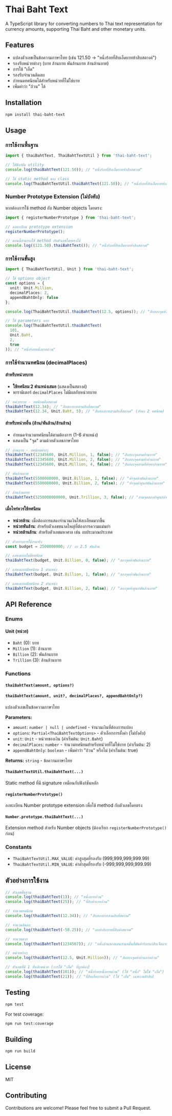 # Thai Baht Text

A TypeScript library for converting numbers to Thai text representation for currency amounts, supporting Thai Baht and other monetary units.

## Features

- แปลงตัวเลขเป็นข้อความภาษาไทย (เช่น 121.50 → "หนึ่งร้อยยี่สิบเอ็ดบาทห้าสิบสตางค์")
- รองรับหน่วยต่างๆ (บาท ล้านบาท พันล้านบาท ล้านล้านบาท)
- การใช้ "เอ็ด"
- รองรับจำนวนติดลบ
- กำหนดทศนิยมได้สำหรับหน่วยที่ไม่ใช่บาท
- เพิ่มคำว่า "ถ้วน" ได้

## Installation

```bash
npm install thai-baht-text
```

## Usage

### การใช้งานพื้นฐาน

```typescript
import { thaiBahtText, ThaiBahtTextUtil } from 'thai-baht-text';

// ใช้ฟังก์ชัน utility
console.log(thaiBahtText(121.50)); // "หนึ่งร้อยยี่สิบเอ็ดบาทห้าสิบสตางค์"

// ใช้ static method ของ class
console.log(ThaiBahtTextUtil.thaiBahtText(121.50)); // "หนึ่งร้อยยี่สิบเอ็ดบาทห้าสิบสตางค์"
```

### Number Prototype Extension (ไม่บังคับ)

หากต้องการใช้ method กับ Number objects โดยตรง:

```typescript
import { registerNumberPrototype } from 'thai-baht-text';

// ลงทะเบียน prototype extension
registerNumberPrototype();

// ตอนนี้สามารถใช้ method กับตัวเลขโดยตรงได้
console.log((121.50).thaiBahtText()); // "หนึ่งร้อยยี่สิบเอ็ดบาทห้าสิบสตางค์"
```

### การใช้งานขั้นสูง

```typescript
import { ThaiBahtTextUtil, Unit } from 'thai-baht-text';

// ใช้ options object
const options = {
  unit: Unit.Million,
  decimalPlaces: 2,
  appendBahtOnly: false
};

console.log(ThaiBahtTextUtil.thaiBahtText(12.5, options)); // "สิบสองจุดห้าล้านบาท"

// ใช้ parameters แยก
console.log(ThaiBahtTextUtil.thaiBahtText(
  101, 
  Unit.Baht, 
  2, 
  true
)); // "หนึ่งร้อยหนึ่งบาทถ้วน"
```

### การใช้จำนวนทศนิยม (decimalPlaces)

#### สำหรับหน่วยบาท
- **ใช้ทศนิยม 2 ตำแหน่งเสมอ** (แสดงเป็นสตางค์)
- พารามิเตอร์ `decimalPlaces` ไม่มีผลกับหน่วยบาท

```typescript
// หน่วยบาท - ทศนิยมคือสตางค์
thaiBahtText(12.34); // "สิบสองบาทสามสิบสี่สตางค์"
thaiBahtText(12.34, Unit.Baht, 5); // "สิบสองบาทสามสิบสี่สตางค์" (ยังคง 2 ทศนิยม)
```

#### สำหรับหน่วยอื่น (ล้าน/พันล้าน/ล้านล้าน)
- กำหนดจำนวนทศนิยมได้ตามต้องการ (1-6 ตำแหน่ง)
- แสดงเป็น "จุด" ตามด้วยตัวเลขภาษาไทย

```typescript
// ล้านบาท - ทศนิยมต่างๆ
thaiBahtText(12345600, Unit.Million, 1, false); // "สิบสองจุดสามล้านบาท"
thaiBahtText(12345600, Unit.Million, 2, false); // "สิบสองจุดสามห้าล้านบาท" 
thaiBahtText(12345600, Unit.Million, 4, false); // "สิบสองจุดสามสี่ห้าหกล้านบาท"

// พันล้านบาท
thaiBahtText(5500000000, Unit.Billion, 1, false); // "ห้าจุดห้าพันล้านบาท"
thaiBahtText(5500000000, Unit.Billion, 2, false); // "ห้าจุดห้าศูนย์พันล้านบาท"

// ล้านล้านบาท
thaiBahtText(3250000000000, Unit.Trillion, 3, false); // "สามจุดสองห้าศูนย์ล้านล้านบาท"
```

#### เมื่อไหร่ควรใช้ทศนิยม
- **หน่วยล้าน**: เมื่อต้องการแสดงจำนวนเงินให้ละเอียดมากขึ้น
- **หน่วยพันล้าน**: สำหรับตัวเลขขนาดใหญ่ที่ต้องการความแม่นยำ
- **หน่วยล้านล้าน**: สำหรับตัวเลขมหาศาล เช่น งบประมาณประเทศ

```typescript
// ตัวอย่างการใช้งานจริง
const budget = 2500000000; // งบ 2.5 พันล้าน

// แสดงแบบไม่มีทศนิยม
thaiBahtText(budget, Unit.Billion, 0, false); // "สองจุดห้าพันล้านบาท"

// แสดงแบบมีทศนิยม 1 ตำแหน่ง  
thaiBahtText(budget, Unit.Billion, 1, false); // "สองจุดห้าพันล้านบาท"

// แสดงแบบมีทศนิยม 2 ตำแหน่ง
thaiBahtText(budget, Unit.Billion, 2, false); // "สองจุดห้าศูนย์พันล้านบาท"
```

## API Reference

### Enums

#### Unit (หน่วย)
- `Baht` (0): บาท
- `Million` (1): ล้านบาท
- `Billion` (2): พันล้านบาท  
- `Trillion` (3): ล้านล้านบาท

### Functions

#### `thaiBahtText(amount, options?)`
#### `thaiBahtText(amount, unit?, decimalPlaces?, appendBahtOnly?)`

แปลงตัวเลขเป็นข้อความภาษาไทย

**Parameters:**
- `amount`: `number | null | undefined` - จำนวนเงินที่ต้องการแปลง
- `options`: `Partial<ThaiBahtTextOptions>` - ตัวเลือกการตั้งค่า (ไม่บังคับ)
- `unit`: `Unit` - หน่วยของเงิน (ค่าเริ่มต้น: `Unit.Baht`)
- `decimalPlaces`: `number` - จำนวนทศนิยมสำหรับหน่วยที่ไม่ใช่บาท (ค่าเริ่มต้น: 2)
- `appendBahtOnly`: `boolean` - เพิ่มคำว่า "ถ้วน" หรือไม่ (ค่าเริ่มต้น: true)

**Returns:** `string` - ข้อความภาษาไทย

#### `ThaiBahtTextUtil.thaiBahtText(...)`

Static method ที่มี signature เหมือนกับฟังก์ชันหลัก

#### `registerNumberPrototype()`

ลงทะเบียน Number prototype extension เพื่อใช้ method กับตัวเลขโดยตรง

#### `Number.prototype.thaiBahtText(...)`

Extension method สำหรับ Number objects (ต้องเรียก `registerNumberPrototype()` ก่อน)

### Constants

- `ThaiBahtTextUtil.MAX_VALUE`: ค่าสูงสุดที่รองรับ (999,999,999,999.99)
- `ThaiBahtTextUtil.MIN_VALUE`: ค่าต่ำสุดที่รองรับ (-999,999,999,999.99)

## ตัวอย่างการใช้งาน

```typescript
// ตัวเลขพื้นฐาน
console.log(thaiBahtText(1)); // "หนึ่งบาทถ้วน"
console.log(thaiBahtText(25)); // "ยี่สิบห้าบาทถ้วน"

// จำนวนทศนิยม
console.log(thaiBahtText(12.34)); // "สิบสองบาทสามสิบสี่สตางค์"

// จำนวนติดลบ
console.log(thaiBahtText(-50.25)); // "ลบห้าสิบบาทยี่สิบห้าสตางค์"

// จำนวนมาก
console.log(thaiBahtText(1234567)); // "หนึ่งล้านสองแสนสามหมื่นสี่พันห้าร้อยหกสิบเจ็ดบาทถ้วน"

// หน่วยต่างๆ
console.log(thaiBahtText(12.5, Unit.Million)); // "สิบสองจุดห้าล้านบาทถ้วน"

// ตัวเลขที่มี 1 ที่หลักหน่วย (การใช้ "เอ็ด" ที่ถูกต้อง)
console.log(thaiBahtText(101)); // "หนึ่งร้อยหนึ่งบาทถ้วน" (ใช้ "หนึ่ง" ไม่ใช่ "เอ็ด")
console.log(thaiBahtText(21)); // "ยี่สิบเอ็ดบาทถ้วน" (ใช้ "เอ็ด" เฉพาะหลักสิบ)
```

## Testing

```bash
npm test
```

For test coverage:
```bash
npm run test:coverage
```

## Building

```bash
npm run build
```

## License

MIT

## Contributing

Contributions are welcome! Please feel free to submit a Pull Request.
